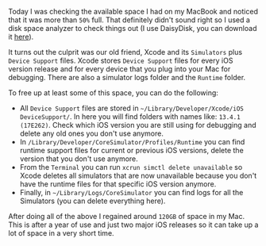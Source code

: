 Today I was checking the available space I had on my MacBook and noticed that it was more than `50%` full. That definitely didn't sound right so I used a disk space analyzer to check things out (I use DaisyDisk, you can download it [here](https://daisydiskapp.com/)).

It turns out the culprit was our old friend, Xcode and its `Simulators` plus `Device Support` files. Xcode stores `Device Support` files for every iOS version release and for every device that you plug into your Mac for debugging. There are also a simulator logs folder and the `Runtime` folder.

To free up at least some of this space, you can do the following:

- All `Device Support` files are stored in `~/Library/Developer/Xcode/iOS DeviceSupport/`. In here you will find folders with names like: `13.4.1 (17E262)`. Check which iOS version you are still using for debugging and delete any old ones you don't use anymore.
- In `/Library/Developer/CoreSimulator/Profiles/Runtime` you can find runtime support files for current or previous iOS versions, delete the version that you don't use anymore.
- From the `Terminal` you can run `xcrun simctl delete unavailable` so Xcode deletes all simulators that are now unavailable because you don't have the runtime files for that specific iOS version anymore.
- Finally, in `~/Library/Logs/CoreSimulator` you can find logs for all the Simulators (you can delete everything here).

After doing all of the above I regained around `120GB` of space in my Mac. This is after a year of use and just two major iOS releases so it can take up a lot of space in a very short time.